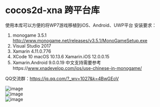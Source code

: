 ﻿# cocos2d-xna 跨平台库
使用本库可以方便的将WP7游戏移植到iOS、Android、UWP平台
安装要求：
1. monogame 3.5.1 http://www.monogame.net/releases/v3.5.1/MonoGameSetup.exe
2. Visual Studio 2017
3. Xamarin 4.11.0.776
4. XCode 10 macOS 10.13.6 Xamarin.iOS 12.0.0.15
5. Xamarin.Android 9.0.0.19
中文支持需要参考https://www.xnadevelop.com/ios/use-chinese-in-monogame/

QQ交流群：https://jq.qq.com/?_wv=1027&k=4BwGEoV

![image](https://github.com/chengcong/cocos2d-xna/blob/master/cocos2d-xna/screenshots/iOS.png)<br>
![image](https://github.com/chengcong/cocos2d-xna/blob/master/cocos2d-xna/screenshots/Android.png)<br>
![image](https://github.com/chengcong/cocos2d-xna/blob/master/cocos2d-xna/screenshots/UWP.png)<br>
